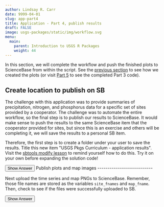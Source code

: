 ```yaml
---
author: Lindsay R. Carr
date: 9999-04-01
slug: app-part4
title: Application - Part 4, publish results
draft: FALSE 
image: usgs-packages/static/img/workflow.svg
menu:
  main:
    parent: Introduction to USGS R Packages
    weight: 44
---
```

In this section, we will complete the workflow and push the finished plots to ScienceBase from within the script. See the [previous section](/usgs-packages/app-part3) to see how we created the plots (or visit [Part 5](/usgs-packages/app-part5) to see the completed Part 3 code).

Create location to publish on SB
--------------------------------

The challenge with this application was to provide summaries of precipitation, nitrogen, and phosphorus data for a specific set of sites provided by a cooperator. The challenge was to automate the entire workflow, so the final step is to publish our results to ScienceBase. It would make sense to push the results to the same ScienceBase item that the cooperator provided for sites, but since this is an exercise and others will be completing it, we will save the results to a personal SB item.

Therefore, the first step is to create a folder under your user to save the results. Title this new item "USGS Pkgs Curriculum - application results". Visit the [sbtools modify lesson](/usgs-packages/sbtools-modify) to remind yourself how to do this. Try it on your own before expanding the solution code!

<button class="ToggleButton" onclick="toggle_visibility('create-new-item')">
Show Answer
</button>
              <div id="create-new-item" style="display:none">

``` r
# automatically created under the authenticated user
sb_results_item <- item_create(title = "USGS Pkgs Curriculum - application results")

# only create the item once, then just use its ID moving forward
sb_results_id <- sb_results_item$id
```

</div>
Publish plots and map images
----------------------------

Next upload the time series and map PNGs to ScienceBase. Remember, those file names are stored as the variables `site_fnames` and `map_fname`. Then, check to see if the files were successfully uploaded to SB.

<button class="ToggleButton" onclick="toggle_visibility('plots-publish')">
Show Answer
</button>
              <div id="plots-publish" style="display:none">

``` r
all_fnames <- c(site_fnames, map_fname)
updated_item <- item_append_files(sb_results_id, files = all_fnames)

# verify that files were uploaded
sb_fnames <- item_list_files(sb_results_id)
all(all_fnames %in% sb_fnames$fname)
```

    ## [1] TRUE

``` r
# now that they are online, remove local copies
rm_files <- file.remove(all_fnames) 
```

</div>
